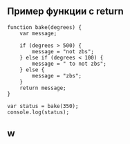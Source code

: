 ## Пример функции с return

	function bake(degrees) {
	    var message;

	    if (degrees > 500) {
	        message = "not zbs";
	    } else if (degrees < 100) {
	        message = " to not zbs";
	    } else {
	        message = "zbs";
	    }
	    return message;
	}

	var status = bake(350);
	console.log(status);

## w
